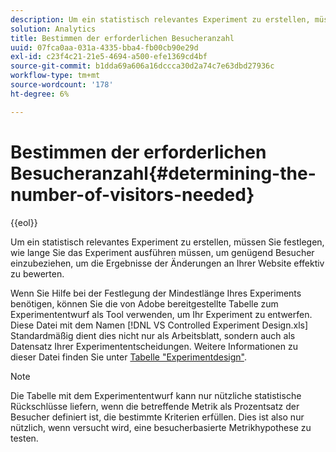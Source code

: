 ```yaml
---
description: Um ein statistisch relevantes Experiment zu erstellen, müssen Sie festlegen, wie lange Sie das Experiment ausführen müssen, um genügend Besucher einzubeziehen, um die Ergebnisse der Änderungen an Ihrer Website effektiv zu bewerten.
solution: Analytics
title: Bestimmen der erforderlichen Besucheranzahl
uuid: 07fca0aa-031a-4335-bba4-fb00cb90e29d
exl-id: c23f4c21-21e5-4694-a500-efe1369cd4bf
source-git-commit: b1dda69a606a16dccca30d2a74c7e63dbd27936c
workflow-type: tm+mt
source-wordcount: '178'
ht-degree: 6%

---
```


# Bestimmen der erforderlichen Besucheranzahl{#determining-the-number-of-visitors-needed}

{{eol}}

Um ein statistisch relevantes Experiment zu erstellen, müssen Sie festlegen, wie lange Sie das Experiment ausführen müssen, um genügend Besucher einzubeziehen, um die Ergebnisse der Änderungen an Ihrer Website effektiv zu bewerten.

Wenn Sie Hilfe bei der Festlegung der Mindestlänge Ihres Experiments benötigen, können Sie die von Adobe bereitgestellte Tabelle zum Experimententwurf als Tool verwenden, um Ihr Experiment zu entwerfen. Diese Datei mit dem Namen [!DNL VS Controlled Experiment Design.xls] Standardmäßig dient dies nicht nur als Arbeitsblatt, sondern auch als Datensatz Ihrer Experimententscheidungen. Weitere Informationen zu dieser Datei finden Sie unter [Tabelle &quot;Experimentdesign&quot;](../../../home/c-undst-ctrld-exp/t-exp-dsn-spst.md#task-d7f674980fe9415d80371d6020bcf164).

>[!NOTE]
>
>Die Tabelle mit dem Experimententwurf kann nur nützliche statistische Rückschlüsse liefern, wenn die betreffende Metrik als Prozentsatz der Besucher definiert ist, die bestimmte Kriterien erfüllen. Dies ist also nur nützlich, wenn versucht wird, eine besucherbasierte Metrikhypothese zu testen.
